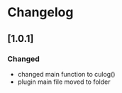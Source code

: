 # Changelog

## [1.0.1]
### Changed
- changed main function to culog()
- plugin main file moved to folder
